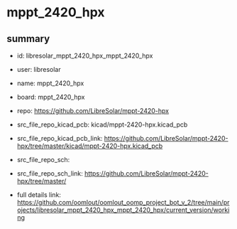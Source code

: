 # mppt_2420_hpx
 
## summary 
* id: libresolar_mppt_2420_hpx_mppt_2420_hpx
* user: libresolar
* name: mppt_2420_hpx
* board: mppt_2420_hpx
* repo: https://github.com/LibreSolar/mppt-2420-hpx
* src_file_repo_kicad_pcb: kicad/mppt-2420-hpx.kicad_pcb
* src_file_repo_kicad_pcb_link: https://github.com/LibreSolar/mppt-2420-hpx/tree/master/kicad/mppt-2420-hpx.kicad_pcb


* src_file_repo_sch: 
* src_file_repo_sch_link: https://github.com/LibreSolar/mppt-2420-hpx/tree/master/
* full details link: https://github.com/oomlout/oomlout_oomp_project_bot_v_2/tree/main/projects/libresolar_mppt_2420_hpx_mppt_2420_hpx/current_version/working  







